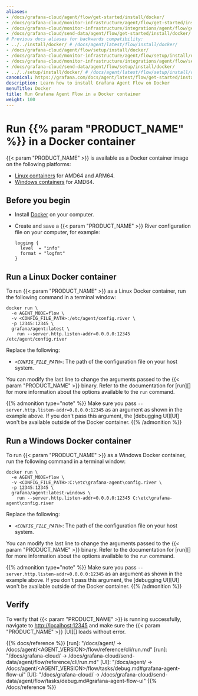 ```yaml
---
aliases:
- /docs/grafana-cloud/agent/flow/get-started/install/docker/
- /docs/grafana-cloud/monitor-infrastructure/agent/flow/get-started/install/docker/
- /docs/grafana-cloud/monitor-infrastructure/integrations/agent/flow/get-started/install/docker/
- /docs/grafana-cloud/send-data/agent/flow/get-started/install/docker/
# Previous docs aliases for backwards compatibility:
- ../../install/docker/ # /docs/agent/latest/flow/install/docker/
- /docs/grafana-cloud/agent/flow/setup/install/docker/
- /docs/grafana-cloud/monitor-infrastructure/agent/flow/setup/install/docker/
- /docs/grafana-cloud/monitor-infrastructure/integrations/agent/flow/setup/install/docker/
- /docs/grafana-cloud/send-data/agent/flow/setup/install/docker/
- ../../setup/install/docker/ # /docs/agent/latest/flow/setup/install/docker/
canonical: https://grafana.com/docs/agent/latest/flow/get-started/install/docker/
description: Learn how to install Grafana Agent Flow on Docker
menuTitle: Docker
title: Run Grafana Agent Flow in a Docker container
weight: 100
---
```


# Run {{% param "PRODUCT_NAME" %}} in a Docker container

{{< param "PRODUCT_NAME" >}} is available as a Docker container image on the following platforms:

* [Linux containers][] for AMD64 and ARM64.
* [Windows containers][] for AMD64.

## Before you begin

* Install [Docker][] on your computer.
* Create and save a {{< param "PRODUCT_NAME" >}} River configuration file on your computer, for example:

  ```river
  logging {
    level  = "info"
    format = "logfmt"
  }
  ```

## Run a Linux Docker container

To run {{< param "PRODUCT_NAME" >}} as a Linux Docker container, run the following command in a terminal window:

```shell
docker run \
  -e AGENT_MODE=flow \
  -v <CONFIG_FILE_PATH>:/etc/agent/config.river \
  -p 12345:12345 \
  grafana/agent:latest \
    run --server.http.listen-addr=0.0.0.0:12345 /etc/agent/config.river
```

Replace the following:

- _`<CONFIG_FILE_PATH>`_: The path of the configuration file on your host system.

You can modify the last line to change the arguments passed to the {{< param "PRODUCT_NAME" >}} binary.
Refer to the documentation for [run][] for more information about the options available to the `run` command.

{{% admonition type="note" %}}
Make sure you pass `--server.http.listen-addr=0.0.0.0:12345` as an argument as shown in the example above.
If you don't pass this argument, the [debugging UI][UI] won't be available outside of the Docker container.
{{% /admonition %}}

## Run a Windows Docker container

To run {{< param "PRODUCT_NAME" >}} as a Windows Docker container, run the following command in a terminal window:

```shell
docker run \
  -e AGENT_MODE=flow \
  -v <CONFIG_FILE_PATH>:C:\etc\grafana-agent\config.river \
  -p 12345:12345 \
  grafana/agent:latest-windows \
    run --server.http.listen-addr=0.0.0.0:12345 C:\etc\grafana-agent\config.river
```

Replace the following:

- _`<CONFIG_FILE_PATH>`_: The path of the configuration file on your host system.

You can modify the last line to change the arguments passed to the {{< param "PRODUCT_NAME" >}} binary.
Refer to the documentation for [run][] for more information about the options available to the `run` command.

{{% admonition type="note" %}}
Make sure you pass `--server.http.listen-addr=0.0.0.0:12345` as an argument as shown in the example above.
If you don't pass this argument, the [debugging UI][UI] won't be available outside of the Docker container.
{{% /admonition %}}

## Verify

To verify that {{< param "PRODUCT_NAME" >}} is running successfully, navigate to <http://localhost:12345> and make sure the {{< param "PRODUCT_NAME" >}} [UI][] loads without error.

[Linux containers]: #run-a-linux-docker-container
[Windows containers]: #run-a-windows-docker-container
[Docker]: https://docker.io

{{% docs/reference %}}
[run]: "/docs/agent/ -> /docs/agent/<AGENT_VERSION>/flow/reference/cli/run.md"
[run]: "/docs/grafana-cloud/ -> /docs/grafana-cloud/send-data/agent/flow/reference/cli/run.md"
[UI]: "/docs/agent/ -> /docs/agent/<AGENT_VERSION>/flow/tasks/debug.md#grafana-agent-flow-ui"
[UI]: "/docs/grafana-cloud/ -> /docs/grafana-cloud/send-data/agent/flow/tasks/debug.md#grafana-agent-flow-ui"
{{% /docs/reference %}}
